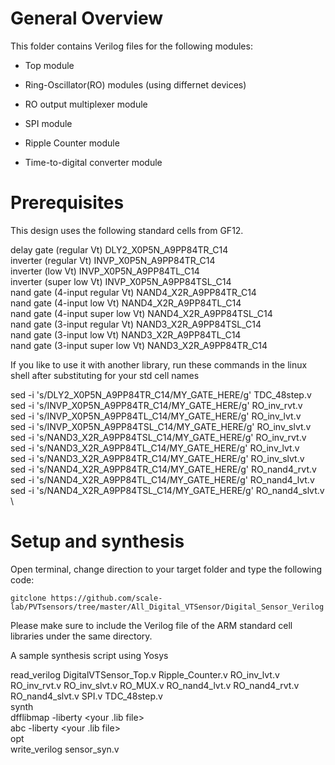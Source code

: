 # General Overview

This folder contains Verilog files for the following modules:

- Top module

- Ring-Oscillator(RO) modules (using differnet devices)

- RO output multiplexer module

- SPI module

- Ripple Counter module

- Time-to-digital converter module

# Prerequisites

This design uses the following standard cells from GF12. 

delay gate (regular Vt) DLY2_X0P5N_A9PP84TR_C14\
inverter (regular Vt) INVP_X0P5N_A9PP84TR_C14\
inverter (low Vt) INVP_X0P5N_A9PP84TL_C14\
inverter (super low Vt) INVP_X0P5N_A9PP84TSL_C14\
nand gate (4-input regular Vt) NAND4_X2R_A9PP84TR_C14\
nand gate (4-input low Vt) NAND4_X2R_A9PP84TL_C14\
nand gate (4-input super low Vt) NAND4_X2R_A9PP84TSL_C14\
nand gate (3-input regular Vt) NAND3_X2R_A9PP84TSL_C14\
nand gate (3-input low Vt)  NAND3_X2R_A9PP84TL_C14\
nand gate (3-input super low Vt) NAND3_X2R_A9PP84TR_C14

If you like to use it with another library, run these commands in the linux shell after substituting for your std cell names

sed -i 's/DLY2_X0P5N_A9PP84TR_C14/MY_GATE_HERE/g' TDC_48step.v \
sed -i 's/INVP_X0P5N_A9PP84TR_C14/MY_GATE_HERE/g' RO_inv_rvt.v \
sed -i 's/INVP_X0P5N_A9PP84TL_C14/MY_GATE_HERE/g' RO_inv_lvt.v \
sed -i 's/INVP_X0P5N_A9PP84TSL_C14/MY_GATE_HERE/g' RO_inv_slvt.v \
sed -i 's/NAND3_X2R_A9PP84TSL_C14/MY_GATE_HERE/g' RO_inv_rvt.v \
sed -i 's/NAND3_X2R_A9PP84TL_C14/MY_GATE_HERE/g' RO_inv_lvt.v \
sed -i 's/NAND3_X2R_A9PP84TR_C14/MY_GATE_HERE/g' RO_inv_slvt.v \
sed -i 's/NAND4_X2R_A9PP84TR_C14/MY_GATE_HERE/g' RO_nand4_rvt.v \
sed -i 's/NAND4_X2R_A9PP84TL_C14/MY_GATE_HERE/g' RO_nand4_lvt.v \
sed -i 's/NAND4_X2R_A9PP84TSL_C14/MY_GATE_HERE/g' RO_nand4_slvt.v \


# Setup and synthesis

Open terminal, change direction to your target folder and type the following code:

```
gitclone https://github.com/scale-lab/PVTsensors/tree/master/All_Digital_VTSensor/Digital_Sensor_Verilog
```

Please make sure to include the Verilog file of the ARM standard cell libraries under the same directory.

A sample synthesis script using Yosys

read_verilog DigitalVTSensor_Top.v Ripple_Counter.v RO_inv_lvt.v RO_inv_rvt.v RO_inv_slvt.v RO_MUX.v RO_nand4_lvt.v RO_nand4_rvt.v RO_nand4_slvt.v SPI.v TDC_48step.v\
synth\
dfflibmap -liberty <your .lib file>\
abc -liberty <your .lib file>\
opt\
write_verilog sensor_syn.v

